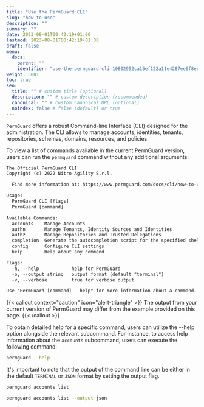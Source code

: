 ```yaml
---
title: "Use the PermGuard CLI"
slug: "how-to-use"
description: ""
summary: ""
date: 2023-08-01T00:42:19+01:00
lastmod: 2023-08-01T00:42:19+01:00
draft: false
menu:
  docs:
    parent: ""
    identifier: "use-the-permguard-cli-10802952ca15ef122a11e4287ee6f8ee"
weight: 5001
toc: true
seo:
  title: "" # custom title (optional)
  description: "" # custom description (recommended)
  canonical: "" # custom canonical URL (optional)
  noindex: false # false (default) or true
---
```


`PermGuard` offers a robust Command-line Interface (CLI) designed for the administration.
The CLI allows to manage accounts, identities, tenants, repositories, schemas, domains, resources, and policies.

To view a list of commands available in the current PermGuard version, users can run the `permguard` command without any additional arguments.

```txt
The Official PermGuard CLI
Copyright (c) 2022 Nitro Agility S.r.l.

  Find more information at: https://www.permguard.com/docs/cli/how-to-use/

Usage:
  PermGuard CLI [flags]
  PermGuard [command]

Available Commands:
  accounts    Manage Accounts
  authn       Manage Tenants, Identity Sources and Identities
  authz       Manage Repositories and Trusted Delegations
  completion  Generate the autocompletion script for the specified shell
  config      Configure CLI settings
  help        Help about any command

Flags:
  -h, --help            help for PermGuard
  -o, --output string   output format (default "terminal")
  -v, --verbose         true for verbose output

Use "PermGuard [command] --help" for more information about a command.
```

{{< callout context="caution" icon="alert-triangle" >}}
The output from your current version of PermGuard may differ from the example provided on this page.
{{< /callout >}}

To obtain detailed help for a specific command, users can utilize the --help option alongside the relevant subcommand.
For instance, to access help information about the `accounts` subcommand, users can execute the following command:

```bash
permguard --help
```

It's important to note that the output of the command line can be either in the default `TERMINAL` or `JSON` format by setting the output flag.

```bash
permguard accounts list
```

```bash
permguard accounts list --output json
```
